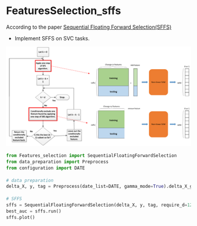 # FeaturesSelection_sffs

According to the paper [Sequential Floating Forward Selection(SFFS)](https://www.sciencedirect.com/science/article/abs/pii/0167865594901279)
<br /> 
* Implement SFFS on SVC tasks.  

![](/demo_images/FSall.png)

```python
from Features_selection import SequentialFloatingForwardSelection
from data_preparation import Preprocess
from configuration import DATE

# data preparation
delta_X, y, tag = Preprocess(date_list=DATE, gamma_mode=True).delta_X_generator()

# SFFS
sffs = SequentialFloatingForwardSelection(delta_X, y, tag, require_d=12)
best_auc = sffs.run()
sffs.plot()

```



